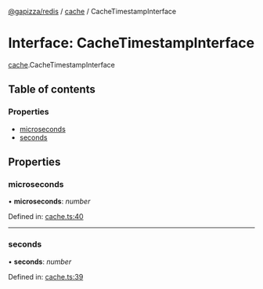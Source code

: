 [@gapizza/redis](../README.md) / [cache](../modules/cache.md) / CacheTimestampInterface

# Interface: CacheTimestampInterface

[cache](../modules/cache.md).CacheTimestampInterface

## Table of contents

### Properties

- [microseconds](cache.cachetimestampinterface.md#microseconds)
- [seconds](cache.cachetimestampinterface.md#seconds)

## Properties

### microseconds

• **microseconds**: *number*

Defined in: [cache.ts:40](https://github.com/gapizza/redis/blob/4aeef85/cache.ts#L40)

___

### seconds

• **seconds**: *number*

Defined in: [cache.ts:39](https://github.com/gapizza/redis/blob/4aeef85/cache.ts#L39)
